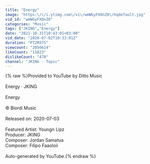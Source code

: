 ```yaml
---
title: "Energy"
image: "https:\/\/i.ytimg.com\/vi\/wmWGyFXOnZ0\/hqdefault.jpg"
vid_id: "wmWGyFXOnZ0"
categories: "Music"
tags: ["JKING","Energy"]
date: "2021-10-31T10:43:01+03:00"
vid_date: "2020-07-02T10:33:01Z"
duration: "PT2M37S"
viewcount: "2056614"
likeCount: "11023"
dislikeCount: "470"
channel: "JKING - Topic"
---
```

{% raw %}Provided to YouTube by Ditto Music<br /><br />Energy · JKING<br /><br />Energy<br /><br />℗ Biordi Music<br /><br />Released on: 2020-07-03<br /><br />Featured  Artist: Youngn Lipz<br />Producer: JKING<br />Composer: Jordan Samatua<br />Composer: Filipo Faaoloii<br /><br />Auto-generated by YouTube.{% endraw %}
